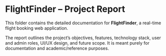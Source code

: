 # FlightFinder – Project Report

This folder contains the detailed documentation for **FlightFinder**, a real-time flight booking web application.

The report outlines the project’s objectives, features, technology stack, user and admin roles, UI/UX design, and future scope. It is meant purely for documentation and academic/reference purposes.

